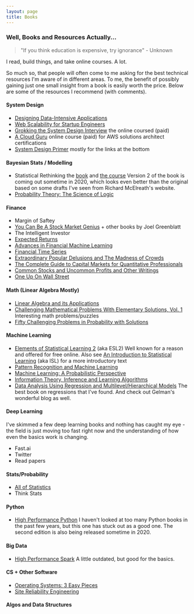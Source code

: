 ```yaml
---
layout: page
title: Books
---
```


### Well, Books and Resources Actually...

> "If you think education is expensive, try ignorance" - Unknown


I read, build things, and take online courses. A lot. 

So much so, that people will often come to me asking for the best technical resources I'm aware of in different areas. To me, the benefit of possibly gaining just one small insight from a book is easily worth the price.  Below are some of the resources I recommend (with comments). 


#### System Design
- [Designing Data-Intensive Applications](https://amzn.to/2WzPOkF)
- [Web Scalability for Startup Engineers](https://amzn.to/2PB8cs1)
- [Grokking the System Design Interview](https://www.educative.io/courses/grokking-the-system-design-interview) the online coursed (paid)
- [A Cloud Guru](https://acloud.guru/learn/aws-certified-solutions-architect-associate) online course (paid) for AWS solutions architect certifications
- [System Design Primer](https://github.com/donnemartin/system-design-primer) mostly for the links at the bottom


#### Bayesian Stats / Modelling
- Statistical Rethinking the [book](https://amzn.to/335RVzi) and [the course](https://www.youtube.com/playlist?list=PLDcUM9US4XdNM4Edgs7weiyIguLSToZRI)
Version 2 of the book is coming out sometime in 2020, which looks even better than the original based on some drafts I've seen from Richard McElreath's website.
- [Probability Theory: The Science of Logic](https://amzn.to/36pCIuX)

#### Finance
- Margin of Saftey
- [You Can Be A Stock Market Genius](https://amzn.to/2WB4xMj) + other books by Joel Greenblatt
- The Intelligent Investor
- [Expected Returns](https://amzn.to/2oCK7Wz)
- [Advances in Financial Machine Learning](https://amzn.to/2NBoK0x)
- [Financial Time Series](https://amzn.to/338FBOH)
- [Extraordinary Popular Delusions and The Madness of Crowds](https://amzn.to/2N5LnuS)
- [The Complete Guide to Capital Markets for Quantitative Professionals](https://amzn.to/2PG13Xk)
- [Common Stocks and Uncommon Profits and Other Writings](https://amzn.to/2Nt0SvS)
- [One Up On Wall Street](https://amzn.to/34rCMIR)


#### Math (Linear Algebra Mostly)
- [Linear Algebra and its Applications](https://amzn.to/36qJpN8)
- [Challenging Mathematical Problems With Elementary Solutions, Vol. 1](https://amzn.to/36kEBJn)
Interesting math problems/puzzles
- [Fifty Challenging Problems in Probability with Solutions](https://amzn.to/2C0vJuv)

#### Machine Learning
- [Elements of Statistical Learning 2](https://amzn.to/324wOvW) (aka ESL2)
Well known for a reason and offered for free online. Also see [An Introduction to Statistical Learning](https://amzn.to/2oHKr6C) (aka ISL) for a more introductory text
- [Pattern Recognition and Machine Learning](https://amzn.to/2C6hPXL)
- [Machine Learning: A Probabilistic Perspective](https://amzn.to/2N6a5v2)
- [Information Theory, Inference and Learning Algorithms](https://amzn.to/2q9MeBQ)
- [Data Analysis Using Regression and Multilevel/Hierarchical Models](https://amzn.to/2WFbdJh)
The best book on regressions that I've found. And check out Gelman's wonderful blog as well.

#### Deep Learning
I've skimmed a few deep learning books and nothing has caught my eye - the field is just moving too fast right now and the understanding of how even the basics work is changing.
- Fast.ai
- Twitter
- Read papers

#### Stats/Probability
- [All of Statistics](https://amzn.to/2r2XlNb)
- Think Stats

#### Python
- [High Performance Python](https://amzn.to/2PA43EK)
I haven't looked at too many Python books in the past few years, but this one has stuck out as a good one.  The second edition is also being released sometime in 2020.

#### Big Data
- [High Performance Spark](https://amzn.to/334ASxo)
A little outdated, but good for the basics. 

#### CS + Other Software
- [Operating Systems: 3 Easy Pieces](http://pages.cs.wisc.edu/~remzi/OSTEP/)
- [Site Reliability Engineering](https://amzn.to/2WBDtN6)

#### Algos and Data Structures

